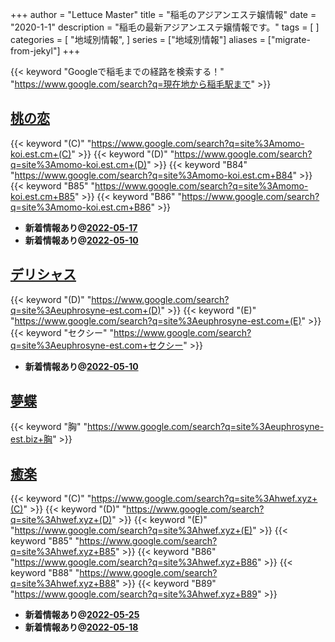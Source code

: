 +++
author = "Lettuce Master"
title = "稲毛のアジアンエステ嬢情報"
date = "2020-1-1"
description = "稲毛の最新アジアンエステ嬢情報です。"
tags = [
]
categories = [
    "地域別情報",
]
series = ["地域別情報"]
aliases = ["migrate-from-jekyl"]
+++

{{< keyword "Googleで稲毛までの経路を検索する！" "https://www.google.com/search?q=現在地から稲毛駅まで" >}}

## [桃の恋](https://momo-koi.est.cm/)
{{< keyword "(C)" "https://www.google.com/search?q=site%3Amomo-koi.est.cm+(C)" >}} {{< keyword "(D)" "https://www.google.com/search?q=site%3Amomo-koi.est.cm+(D)" >}} {{< keyword "B84" "https://www.google.com/search?q=site%3Amomo-koi.est.cm+B84" >}} {{< keyword "B85" "https://www.google.com/search?q=site%3Amomo-koi.est.cm+B85" >}} {{< keyword "B86" "https://www.google.com/search?q=site%3Amomo-koi.est.cm+B86" >}} 

- **新着情報あり@[2022-05-17](/post/2022-05-17)**
- **新着情報あり@[2022-05-10](/post/2022-05-10)**
## [デリシャス](http://euphrosyne-est.com/)
{{< keyword "(D)" "https://www.google.com/search?q=site%3Aeuphrosyne-est.com+(D)" >}} {{< keyword "(E)" "https://www.google.com/search?q=site%3Aeuphrosyne-est.com+(E)" >}} {{< keyword "セクシー" "https://www.google.com/search?q=site%3Aeuphrosyne-est.com+セクシー" >}} 

- **新着情報あり@[2022-05-10](/post/2022-05-10)**
## [夢蝶](http://euphrosyne-est.biz/)
{{< keyword "胸" "https://www.google.com/search?q=site%3Aeuphrosyne-est.biz+胸" >}} 

## [癒楽](http://hwef.xyz/)
{{< keyword "(C)" "https://www.google.com/search?q=site%3Ahwef.xyz+(C)" >}} {{< keyword "(D)" "https://www.google.com/search?q=site%3Ahwef.xyz+(D)" >}} {{< keyword "(E)" "https://www.google.com/search?q=site%3Ahwef.xyz+(E)" >}} {{< keyword "B85" "https://www.google.com/search?q=site%3Ahwef.xyz+B85" >}} {{< keyword "B86" "https://www.google.com/search?q=site%3Ahwef.xyz+B86" >}} {{< keyword "B88" "https://www.google.com/search?q=site%3Ahwef.xyz+B88" >}} {{< keyword "B89" "https://www.google.com/search?q=site%3Ahwef.xyz+B89" >}} 

- **新着情報あり@[2022-05-25](/post/2022-05-25)**
- **新着情報あり@[2022-05-18](/post/2022-05-18)**
